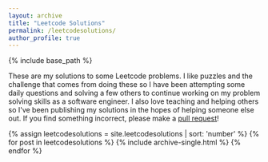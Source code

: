 ```yaml
---
layout: archive
title: "Leetcode Solutions"
permalink: /leetcodesolutions/
author_profile: true
---
```


{% include base_path %}

These are my solutions to some Leetcode problems. I like puzzles and the challenge that comes from doing these so I have been attempting some daily questions and solving a few others to continue working on my problem solving skills as a software engineer. I also love teaching and helping others so I've been publishing my solutions in the hopes of helping someone else out. If you find something incorrect, please make a [pull request](https://github.com/krishyeah/krishyeah.github.io/pulls)!

{% assign leetcodesolutions = site.leetcodesolutions | sort: 'number' %}
{% for post in leetcodesolutions %}
  {% include archive-single.html %}
{% endfor %}